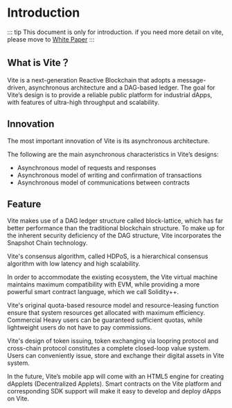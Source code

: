 # Introduction

::: tip
This document is only for introduction. if you need more detail on vite, please move to [White Paper](https://github.com/vitelabs/whitepaper/blob/master/vite_en.pdf)
:::

## What is Vite？

Vite is a next-generation Reactive Blockchain that adopts a message-driven, asynchronous architecture and a DAG-based ledger.  The goal for Vite’s design is to provide a reliable public platform for industrial dApps, with features of ultra-high throughput and scalability. 

## Innovation

The most important innovation of Vite is its asynchronous architecture. 

The following are the main asynchronous characteristics in Vite’s designs:

* Asynchronous model of requests and responses
* Asynchronous model of writing and confirmation of transactions
* Asynchronous model of communications between contracts

## Feature

Vite makes use of a DAG ledger structure called block-lattice, which has far better performance than the traditional blockchain structure.  To make up for the inherent security deficiency of the DAG structure, Vite incorporates the Snapshot Chain technology. 

Vite's consensus algorithm, called HDPoS, is a hierarchical consensus algorithm with low latency and high scalability. 

In order to accommodate the existing ecosystem, the Vite virtual machine maintains maximum compatibility with EVM,  while providing a more powerful smart contract language, which we call Solidity++.

Vite's original quota-based resource model and resource-leasing function ensure that system resources get allocated with maximum efficiency. Commercial Heavy users can be guaranteed sufficient quotas, while lightweight users do not have to pay commissions.

Vite's design of token issuing, token exchanging via loopring protocol and cross-chain protocol constitutes a complete closed-loop value system. Users can conveniently issue, store and exchange their digital assets in Vite system.

In the future, Vite’s mobile app will come with an HTML5 engine for creating dApplets (Decentralized Applets).  Smart contracts on the Vite platform and corresponding SDK support will make it easy to develop and deploy dApps on Vite.
